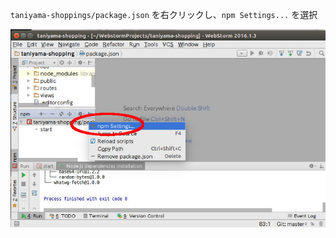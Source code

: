`taniyama-shoppings/package.json` を右クリックし、`npm Settings...` を選択

![Open npm Settings](resources/webstorm-open-npm-settings.jpg)
